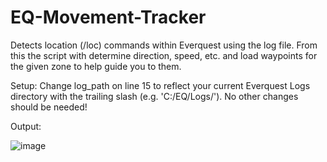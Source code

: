 # EQ-Movement-Tracker
Detects location (/loc) commands within Everquest using the log file. From this the script with determine direction, speed, etc. and load waypoints for the given zone to help guide you to them.

Setup:
Change log_path on line 15 to reflect your current Everquest Logs directory with the trailing slash (e.g. 'C:/EQ/Logs/'). No other changes should be needed!

Output:

![image](https://user-images.githubusercontent.com/6036049/162824372-99c8bc00-3d1c-4383-a6d5-4590095849e6.png)
